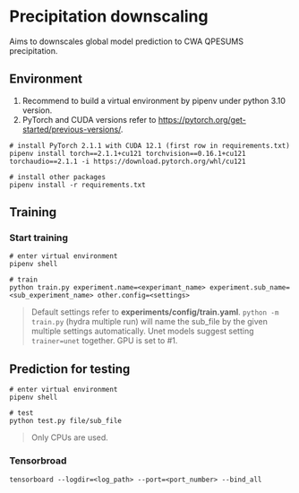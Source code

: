 # Precipitation downscaling
Aims to downscales global model prediction to CWA QPESUMS precipitation.

## Environment
1. Recommend to build a virtual environment by pipenv under python 3.10 version.
2. PyTorch and CUDA versions refer to https://pytorch.org/get-started/previous-versions/.
```
# install PyTorch 2.1.1 with CUDA 12.1 (first row in requirements.txt)
pipenv install torch==2.1.1+cu121 torchvision==0.16.1+cu121 torchaudio==2.1.1 -i https://download.pytorch.org/whl/cu121

# install other packages
pipenv install -r requirements.txt
```

## Training
### Start training
```
# enter virtual environment
pipenv shell

# train
python train.py experiment.name=<experimant_name> experiment.sub_name=<sub_experiment_name> other.config=<settings>
```
>Default settings refer to **experiments/config/train.yaml**.
> `python -m train.py` (hydra multiple run) will name the sub_file by the given multiple settings automatically. 
> Unet models suggest setting `trainer=unet` together.
>GPU is set to #1.

## Prediction for testing
```
# enter virtual environment
pipenv shell

# test
python test.py file/sub_file
```
>Only CPUs are used.

### Tensorbroad
```
tensorboard --logdir=<log_path> --port=<port_number> --bind_all
```